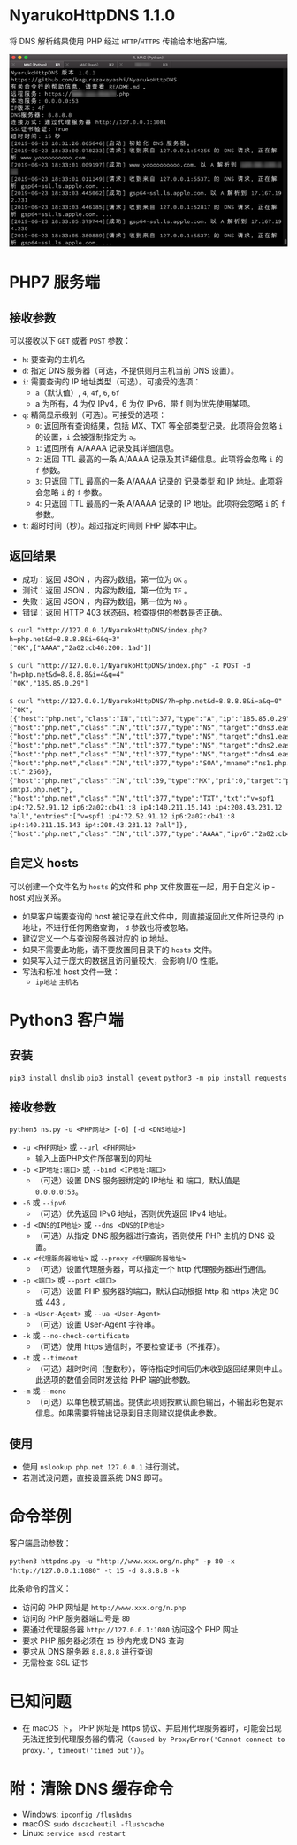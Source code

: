 # NyarukoHttpDNS 1.1.0
将 DNS 解析结果使用 PHP 经过 `HTTP`/`HTTPS` 传输给本地客户端。

![客户端工作截图](https://github.com/kagurazakayashi/NyarukoHttpDNS/raw/master/ScreenShot-1.png)

# PHP7 服务端
## 接收参数
可以接收以下 `GET` 或者 `POST` 参数：
- `h`: 要查询的主机名
- `d`: 指定 DNS 服务器（可选，不提供则用主机当前 DNS 设置）。
- `i`: 需要查询的 IP 地址类型（可选）。可接受的选项：
  - `a`（默认值）, `4`, `4f`, `6`, `6f`
  - a 为所有，4 为仅 IPv4，6 为仅 IPv6，带 f 则为优先使用某项。
- `q`: 精简显示级别（可选）。可接受的选项：
  - `0`: 返回所有查询结果，包括 MX、TXT 等全部类型记录。此项将会忽略 `i` 的设置，`i` 会被强制指定为 `a`。
  - `1`: 返回所有 A/AAAA 记录及其详细信息。
  - `2`: 返回 TTL 最高的一条 A/AAAA 记录及其详细信息。此项将会忽略 `i` 的 `f` 参数。
  - `3`: 只返回 TTL 最高的一条 A/AAAA 记录的 记录类型 和 IP 地址。此项将会忽略 `i` 的 `f` 参数。
  - `4`: 只返回 TTL 最高的一条 A/AAAA 记录的 IP 地址。此项将会忽略 `i` 的 `f` 参数。
- `t`: 超时时间（秒）。超过指定时间则 PHP 脚本中止。

## 返回结果

- 成功：返回 JSON ，内容为数组，第一位为 `OK` 。
- 测试：返回 JSON ，内容为数组，第一位为 `TE` 。
- 失败：返回 JSON ，内容为数组，第一位为 `NG` 。
- 错误：返回 HTTP 403 状态码，检查提供的参数是否正确。

```
$ curl "http://127.0.0.1/NyarukoHttpDNS/index.php?h=php.net&d=8.8.8.8&i=6&q=3"
["OK",["AAAA","2a02:cb40:200::1ad"]]

$ curl "http://127.0.0.1/NyarukoHttpDNS/index.php" -X POST -d "h=php.net&d=8.8.8.8&i=4&q=4"
["OK","185.85.0.29"]

$ curl "http://127.0.0.1/NyarukoHttpDNS/?h=php.net&d=8.8.8.8&i=a&q=0"
["OK",[{"host":"php.net","class":"IN","ttl":377,"type":"A","ip":"185.85.0.29"},{"host":"php.net","class":"IN","ttl":377,"type":"NS","target":"dns3.easydns.org"},{"host":"php.net","class":"IN","ttl":377,"type":"NS","target":"dns1.easydns.com"},{"host":"php.net","class":"IN","ttl":377,"type":"NS","target":"dns2.easydns.net"},{"host":"php.net","class":"IN","ttl":377,"type":"NS","target":"dns4.easydns.info"},{"host":"php.net","class":"IN","ttl":377,"type":"SOA","mname":"ns1.php.net","rname":"admin.easydns.com","serial":1561190463,"refresh":16384,"retry":2048,"expire":1048576,"minimum-ttl":2560},{"host":"php.net","class":"IN","ttl":39,"type":"MX","pri":0,"target":"php-smtp3.php.net"},{"host":"php.net","class":"IN","ttl":377,"type":"TXT","txt":"v=spf1 ip4:72.52.91.12 ip6:2a02:cb41::8 ip4:140.211.15.143 ip4:208.43.231.12 ?all","entries":["v=spf1 ip4:72.52.91.12 ip6:2a02:cb41::8 ip4:140.211.15.143 ip4:208.43.231.12 ?all"]},{"host":"php.net","class":"IN","ttl":377,"type":"AAAA","ipv6":"2a02:cb40:200::1ad"}]]
```

## 自定义 hosts
可以创建一个文件名为 `hosts` 的文件和 php 文件放置在一起，用于自定义 ip - host 对应关系。
- 如果客户端要查询的 host 被记录在此文件中，则直接返回此文件所记录的 ip 地址，不进行任何网络查询， `d` 参数也将被忽略。
- 建议定义一个与查询服务器对应的 ip 地址。
- 如果不需要此功能，请不要放置同目录下的 `hosts` 文件。
- 如果写入过于庞大的数据且访问量较大，会影响 I/O 性能。
- 写法和标准 host 文件一致：
  - `ip地址` `主机名`

# Python3 客户端
## 安装
`pip3 install dnslib`
`pip3 install gevent`
`python3 -m pip install requests`

## 接收参数
`python3 ns.py -u <PHP网址> [-6] [-d <DNS地址>]`
- `-u <PHP网址>` 或 `--url <PHP网址>`
  - 输入上面PHP文件所部署到的网址
- `-b <IP地址:端口>` 或 `--bind <IP地址:端口>`
  - （可选）设置 DNS 服务器绑定的 IP地址 和 端口。默认值是 `0.0.0.0:53`。
- `-6` 或 `--ipv6`
  - （可选）优先返回 IPv6 地址，否则优先返回 IPv4 地址。
- `-d <DNS的IP地址>` 或 `--dns <DNS的IP地址>`
  - （可选）从指定 DNS 服务器进行查询，否则使用 PHP 主机的 DNS 设置。
- `-x <代理服务器地址>` 或 `--proxy <代理服务器地址>`
  - （可选）设置代理服务器，可以指定一个 http 代理服务器进行通信。
- `-p <端口>` 或 `--port <端口>`
  - （可选）设置 PHP 服务器的端口，默认自动根据 http 和 https 决定 80 或 443 。
- `-a <User-Agent>` 或 `--ua <User-Agent>`
  - （可选）设置 User-Agent 字符串。
- `-k` 或 `--no-check-certificate`
  - （可选）使用 https 通信时，不要检查证书（不推荐）。
- `-t` 或 `--timeout`
  - （可选）超时时间（整数秒），等待指定时间后仍未收到返回结果则中止。此选项的数值会同时发送给 PHP 端的此参数。
- `-m` 或 `--mono`
  - （可选）以单色模式输出。提供此项则按默认颜色输出，不输出彩色提示信息。如果需要将输出记录到日志则建议提供此参数。

## 使用
- 使用 `nslookup php.net 127.0.0.1` 进行测试。
- 若测试没问题，直接设置系统 DNS 即可。

# 命令举例
客户端启动参数：

`python3 httpdns.py -u "http://www.xxx.org/n.php" -p 80 -x "http://127.0.0.1:1080" -t 15 -d 8.8.8.8 -k`

此条命令的含义：
- 访问的 PHP 网址是 `http://www.xxx.org/n.php`
- 访问的 PHP 服务器端口号是 `80`
- 要通过代理服务器 `http://127.0.0.1:1080` 访问这个 PHP 网址
- 要求 PHP 服务器必须在 `15` 秒内完成 DNS 查询
- 要求从 DNS 服务器 `8.8.8.8` 进行查询
- 无需检查 SSL 证书

# 已知问题
- 在 macOS 下， PHP 网址是 https 协议、并启用代理服务器时，可能会出现无法连接到代理服务器的情况（`Caused by ProxyError('Cannot connect to proxy.', timeout('timed out')`）。

# 附：清除 DNS 缓存命令

- Windows: `ipconfig /flushdns`
- macOS: `sudo dscacheutil -flushcache`
- Linux: `service nscd restart`